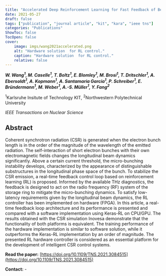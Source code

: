 ```yaml
---
title: "Accelerated Deep Reinforcement Learning for Fast Feedback of Beam Dynamics at KARA"
date: 2021-05-27
draft: false
tags: ["publication", "journal article", "kit", "kara", "ieee tns"]
categories: "Publications"
ShowToc: false
TocOpen: false
cover:
    image: imgs/wang2021accelerated.png
    alt: "Hardware solution  for RL control."
    caption: "Hardware solution  for RL control."
    relative: false
---
```


_**W. Wang<sup>1</sup>, M. Caselle<sup>1</sup>, T. Boltz<sup>1</sup>, E. Blomley<sup>1</sup>, M. Brosi<sup>1</sup>, T. Dritschler<sup>1</sup>, A. Ebersoldt<sup>1</sup>, A. Kopmann<sup>1</sup>, A. Santamaria Garcia<sup>1</sup>, P. Schreiber<sup>1</sup>, E. Bründermann<sup>1</sup>, M. Weber<sup>1</sup>, A.-S. Müller<sup>1</sup>, Y. Fang<sup>2</sup>**_

<sup>1</sup>Karlsruhe Insitute of Technology KIT, <sup>2</sup>Northwestern Polytechnical University

_IEEE Transactions on Nuclear Science_

## Abstract

Coherent synchrotron radiation (CSR) is generated when the electron bunch length is in the order of the magnitude of the wavelength of the emitted radiation. The self-interaction of short electron bunches with their own electromagnetic fields changes the longitudinal beam dynamics significantly. Above a certain current threshold, the micro-bunching instability develops, characterized by the appearance of distinguishable substructures in the longitudinal phase space of the bunch. To stabilize the CSR emission, a real-time feedback control loop based on reinforcement learning (RL) is proposed. Informed by the available THz diagnostics, the feedback is designed to act on the radio frequency (RF) system of the storage ring to mitigate the micro-bunching dynamics. To satisfy low-latency requirements given by the longitudinal beam dynamics, the RL controller has been implemented on hardware (FPGA). In this article, a real-time feedback loop architecture and its performance is presented and compared with a software implementation using Keras-RL on CPU/GPU. The results obtained with the CSR simulation Inovesa demonstrate that the functionality of both platforms is equivalent. The training performance of the hardware implementation is similar to software solution, while it outperforms the Keras-RL implementation by an order of magnitude. The presented RL hardware controller is considered as an essential platform for the development of intelligent CSR control systems.

**Read the paper:** [https://doi.org/10.1109/TNS.2021.3084515](https://doi.org/10.1109/TNS.2021.3084515)

**Contact:** -
